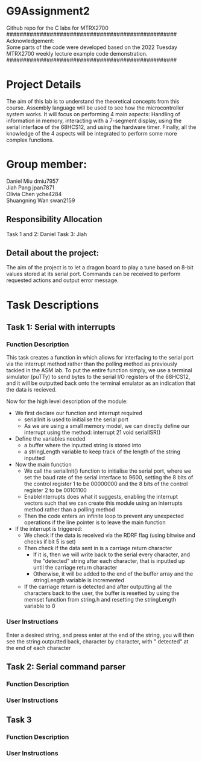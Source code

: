 # G9Assignment2
Github repo for the C labs for MTRX2700  
###################################################  
Acknowledgement:  
Some parts of the code were developed based on the 2022 Tuesday MTRX2700 weekly lecture example code demonstration.  
###################################################  

# Project Details

The aim of this lab is to understand the theoretical concepts from this course. Assembly language will be used to see how the microcontroller system works. It will focus on performing 4 main aspects: Handling of information in memory, interacting with a 7-segment display, using the serial interface of the 68HCS12, and using the hardware timer. Finally, all the knowledge of the 4 aspects will be integrated to perform some more complex functions.  

# Group member:

Daniel Miu         dmiu7957  
Jiah Pang          jpan7871  
Olivia Chen        yche4284  
Shuangning Wan     swan2159  

## Responsibility Allocation
Task 1 and 2: Daniel
Task 3: Jiah

## Detail about the project:
The aim of the project is to let a dragon board to play a tune based on 8-bit values stored at its serial port. Commands can be received to perform requested actions and output error message.   

# Task Descriptions

## Task 1: Serial with interrupts
### Function Description
This task creates a function in which allows for interfacing to the serial port via the interrupt method rather than the polling method as previously tackled in the ASM lab. To put the entire function simply, we use a terminal simulator (puTTy) to send bytes to the serial I/O registers of the 68HCS12, and it will be outputted back onto the terminal emulator as an indication that the data is recieved.

Now for the high level description of the module:
- We first declare our function and interrupt required
    - serialInit is used to initialise the serial port
    - As we are using a small memory model, we can directly define our interrupt using the method: interrupt 21 void serialISR()
- Define the variables needed
    - a buffer where the inputted string is stored into
    - a stringLength variable to keep track of the length of the string inputted
- Now the main function
    - We call the serialInit() function to initialise the serial port, where we set the baud rate of the serial interface to 9600, setting the 8 bits of the control register 1 to be 00000000 and the 8 bits of the control register 2 to be 00101100
    - EnableInterrupts does what it suggests, enabling the interrupt vectors such that we can create this module using an interrupts method rather than a polling method
    - Then the code enters an infinite loop to prevent any unexpected operations if the line pointer is to leave the main function
- If the interrupt is triggered:
    - We check if the data is received via the RDRF flag (using bitwise and checks if bit 5 is set)
    - Then check if the data sent in is a carriage return character
        - If it is, then we will write back to the serial every character, and the "detected" string after each character, that is inputted up until the carriage return character
        - Otherwise, it will be added to the end of the buffer array and the stringLength variable is incremented
    - If the carriage return is detected and after outputting all the characters back to the user, the buffer is resetted by using the memset function from string.h and resetting the stringLength variable to 0
### User Instructions
Enter a desired string, and press enter at the end of the string, you will then see the string outputted back, character by character, with " detected" at the end of each character

## Task 2: Serial command parser
### Function Description

### User Instructions


## Task 3
### Function Description

### User Instructions

